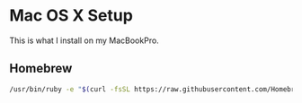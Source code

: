 # Mac OS X Setup

This is what I install on my MacBookPro.

## Homebrew
```sh
/usr/bin/ruby -e "$(curl -fsSL https://raw.githubusercontent.com/Homebrew/install/master/install)"
```